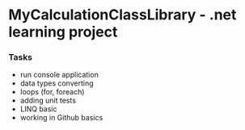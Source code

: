 # MyCalculationClassLibrary - .net learning project


### Tasks
* run console application
* data types converting
* loops (for, foreach)
* adding unit tests
* LINQ basic
* working in Github basics